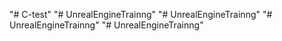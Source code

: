 "# C-test" 
"# UnrealEngineTrainng" 
"# UnrealEngineTrainng" 
"# UnrealEngineTrainng" 
"# UnrealEngineTrainng" 
